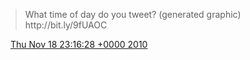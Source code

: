 > What time of day do you tweet? \(generated graphic\) http://bit\.ly/9fUAOC

<img src="../../media/tweet.ico" width="12" /> [Thu Nov 18 23:16:28 +0000 2010](https://twitter.com/DromerDenker/status/5398965986000896)